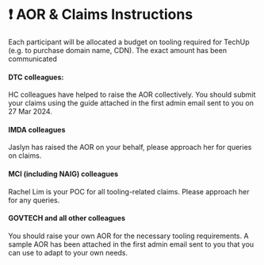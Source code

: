 # ❗ AOR  & Claims Instructions

Each participant will be allocated a budget on tooling required for TechUp (e.g. to purchase domain name, CDN). The exact amount has been communicated

#### DTC colleagues: <a href="#dtc-colleagues" id="dtc-colleagues"></a>

HC colleagues have helped to raise the AOR collectively. You should submit your claims using the guide attached in the first admin email sent to you on 27 Mar 2024.

#### IMDA colleagues <a href="#imda-colleagues" id="imda-colleagues"></a>

Jaslyn has raised the AOR on your behalf, please approach her for queries on claims.

#### MCI (including NAIG) colleagues <a href="#mci-including-naig-colleagues" id="mci-including-naig-colleagues"></a>

Rachel Lim is your POC for all tooling-related claims. Please approach her for any queries.

#### GOVTECH and all other colleagues <a href="#govtech-and-all-other-colleagues" id="govtech-and-all-other-colleagues"></a>

You should raise your own AOR for the necessary tooling requirements. A sample AOR has been attached in the first admin email sent to you that you can use to adapt to your own needs.
